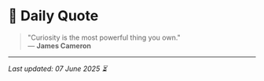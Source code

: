 # 📜 Daily Quote

> "Curiosity is the most powerful thing you own."  
> — **James Cameron**

---

_Last updated: 07 June 2025 ⏳_
